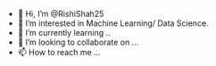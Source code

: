 - 👋 Hi, I’m @RishiShah25
- 👀 I’m interested in Machine Learning/ Data Science.
- 🌱 I’m currently learning ..
- 💞️ I’m looking to collaborate on ...
- 📫 How to reach me ...

<!---
RishiShah25/RishiShah25 is a ✨ special ✨ repository because its `README.md` (this file) appears on your GitHub profile.
You can click the Preview link to take a look at your changes.
--->
